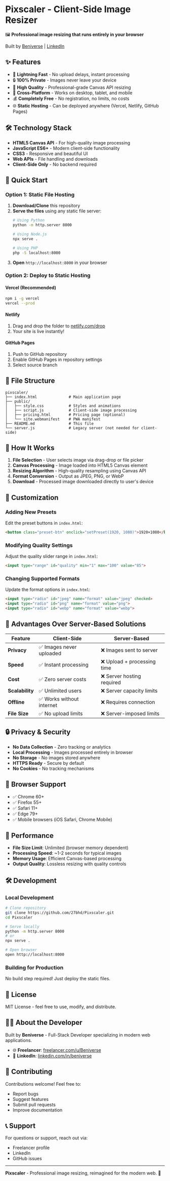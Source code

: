 # Pixscaler - Client-Side Image Resizer

🖼️ **Professional image resizing that runs entirely in your browser**

Built by [Beniverse](https://www.freelancer.com/u/Beniverse) | [LinkedIn](https://www.linkedin.com/in/beniverse/)

## ✨ Features

- 🚀 **Lightning Fast** - No upload delays, instant processing
- 🔒 **100% Private** - Images never leave your device
- 🎯 **High Quality** - Professional-grade Canvas API resizing
- 📱 **Cross-Platform** - Works on desktop, tablet, and mobile
- 💰 **Completely Free** - No registration, no limits, no costs
- 🌐 **Static Hosting** - Can be deployed anywhere (Vercel, Netlify, GitHub Pages)

## 🛠️ Technology Stack

- **HTML5 Canvas API** - For high-quality image processing
- **JavaScript ES6+** - Modern client-side functionality
- **CSS3** - Responsive and beautiful UI
- **Web APIs** - File handling and downloads
- **Client-Side Only** - No backend required

## 🚀 Quick Start

### Option 1: Static File Hosting

1. **Download/Clone** this repository
2. **Serve the files** using any static file server:
   ```bash
   # Using Python
   python -m http.server 8000
   
   # Using Node.js
   npx serve .
   
   # Using PHP
   php -S localhost:8000
   ```
3. **Open** `http://localhost:8000` in your browser

### Option 2: Deploy to Static Hosting

#### Vercel (Recommended)
```bash
npm i -g vercel
vercel --prod
```

#### Netlify
1. Drag and drop the folder to [netlify.com/drop](https://netlify.com/drop)
2. Your site is live instantly!

#### GitHub Pages
1. Push to GitHub repository
2. Enable GitHub Pages in repository settings
3. Select source branch

## 📁 File Structure

```
pixscaler/
├── index.html              # Main application page
├── public/
│   ├── style.css           # Styles and animations
│   ├── script.js           # Client-side image processing
│   ├── pricing.html        # Pricing page (optional)
│   └── site.webmanifest    # PWA manifest
├── README.md               # This file
└── server.js               # Legacy server (not needed for client-side)
```

## 🎯 How It Works

1. **File Selection** - User selects image via drag-drop or file picker
2. **Canvas Processing** - Image loaded into HTML5 Canvas element
3. **Resizing Algorithm** - High-quality resampling using Canvas API
4. **Format Conversion** - Output as JPEG, PNG, or WebP
5. **Download** - Processed image downloaded directly to user's device

## 🔧 Customization

### Adding New Presets
Edit the preset buttons in `index.html`:
```html
<button class="preset-btn" onclick="setPreset(1920, 1080)">1920×1080</button>
```

### Modifying Quality Settings
Adjust the quality slider range in `index.html`:
```html
<input type="range" id="quality" min="1" max="100" value="85">
```

### Changing Supported Formats
Update the format options in `index.html`:
```html
<input type="radio" id="jpeg" name="format" value="jpeg" checked>
<input type="radio" id="png" name="format" value="png">
<input type="radio" id="webp" name="format" value="webp">
```

## 🌟 Advantages Over Server-Based Solutions

| Feature | Client-Side | Server-Based |
|---------|-------------|--------------|
| **Privacy** | ✅ Images never uploaded | ❌ Images sent to server |
| **Speed** | ✅ Instant processing | ❌ Upload + processing time |
| **Cost** | ✅ Zero server costs | ❌ Server hosting required |
| **Scalability** | ✅ Unlimited users | ❌ Server capacity limits |
| **Offline** | ✅ Works without internet | ❌ Requires connection |
| **File Size** | ✅ No upload limits | ❌ Server-imposed limits |

## 🔒 Privacy & Security

- **No Data Collection** - Zero tracking or analytics
- **Local Processing** - Images processed entirely in browser
- **No Storage** - No images stored anywhere
- **HTTPS Ready** - Secure by default
- **No Cookies** - No tracking mechanisms

## 📱 Browser Support

- ✅ Chrome 60+
- ✅ Firefox 55+
- ✅ Safari 11+
- ✅ Edge 79+
- ✅ Mobile browsers (iOS Safari, Chrome Mobile)

## 🚀 Performance

- **File Size Limit**: Unlimited (browser memory dependent)
- **Processing Speed**: ~1-2 seconds for typical images
- **Memory Usage**: Efficient Canvas-based processing
- **Output Quality**: Lossless resizing with quality controls

## 🛠️ Development

### Local Development
```bash
# Clone repository
git clone https://github.com/27bhd/Pixscaler.git
cd Pixscaler

# Serve locally
python -m http.server 8000
# or
npx serve .

# Open browser
open http://localhost:8000
```

### Building for Production
No build step required! Just deploy the static files.

## 📄 License

MIT License - feel free to use, modify, and distribute.

## 👨‍💻 About the Developer

Built by **Beniverse** - Full-Stack Developer specializing in modern web applications.

- 🌐 **Freelancer**: [freelancer.com/u/Beniverse](https://www.freelancer.com/u/Beniverse)
- 💼 **LinkedIn**: [linkedin.com/in/beniverse](https://www.linkedin.com/in/beniverse/)

## 🤝 Contributing

Contributions welcome! Feel free to:
- Report bugs
- Suggest features
- Submit pull requests
- Improve documentation

## 📞 Support

For questions or support, reach out via:
- Freelancer profile
- LinkedIn
- GitHub issues

---

**Pixscaler** - Professional image resizing, reimagined for the modern web. 🚀 
